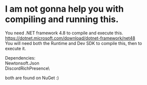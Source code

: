 # I am not gonna help you with compiling and running this. 

You need .NET framework 4.8 to compile and execute this.\
https://dotnet.microsoft.com/download/dotnet-framework/net48 \
You will need both the Runtime and Dev SDK to compile this, then to execute it.

Dependencies:\
Newtonsoft.Json\
DiscordRichPresence\

both are found on NuGet :)
